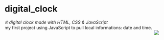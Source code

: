 # digital_clock
<em> ⏰ digital clock made with HTML, CSS & JavaScript </em>
<br>
my first project using JavaScript to pull local informations: date and time.
<br>
<img align='right' src="https://github.com/yayaflc/digital_clock/blob/main/screenshot.jpg">
